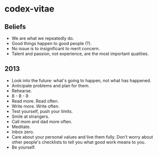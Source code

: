 codex-vitae
===========


Beliefs
-------

* We are what we repeatedly do.
* Good things happen to good people (?).
* No issue is to insignificant to merit concern.
* Talent and passion, not experience, are the most important qualities.

2013
----

* Look into the future: what's going to happen, not what has happened.
* Anticipate problems and plan for them.
* Rehearse.
* 8 - 8 - 8
* Read more. Read often.
* Write more. Write often.
* Test yourself, push your limits.
* Smile at strangers.
* Call mom and dad more often.
* Meditate.
* Inbox zero.
* Care about your personal values and live them fully. Don't worry about other people's checklists to tell you what good work means to you.
* Be yourself.